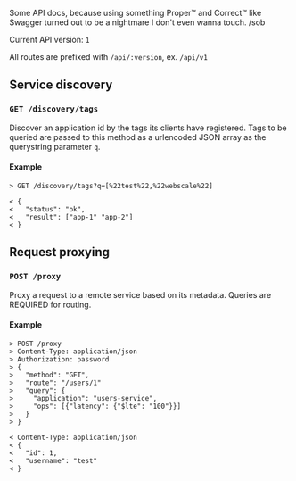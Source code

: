 Some API docs, because using something Proper:tm: and Correct:tm: like Swagger
turned out to be a nightmare I don't even wanna touch. /sob

Current API version: `1`

All routes are prefixed with `/api/:version`, ex. `/api/v1`

## Service discovery

### `GET /discovery/tags`

Discover an application id by the tags its clients have registered. Tags to be
queried are passed to this method as a urlencoded JSON array as the querystring
parameter `q`.

#### Example

```
> GET /discovery/tags?q=[%22test%22,%22webscale%22]

< {
<   "status": "ok",
<   "result": ["app-1" "app-2"]
< }
```

## Request proxying

### `POST /proxy`

Proxy a request to a remote service based on its metadata. Queries are
REQUIRED for routing.

#### Example

```
> POST /proxy
> Content-Type: application/json
> Authorization: password
> {
>   "method": "GET",
>   "route": "/users/1"
>   "query": {
>     "application": "users-service",
>     "ops": [{"latency": {"$lte": "100"}}]
>   }
> }

< Content-Type: application/json
< {
<   "id": 1,
<   "username": "test"
< }
```
